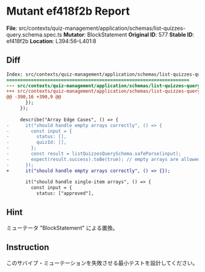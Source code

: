 # Mutant ef418f2b Report

**File**: src/contexts/quiz-management/application/schemas/list-quizzes-query.schema.spec.ts
**Mutator**: BlockStatement
**Original ID**: 577
**Stable ID**: ef418f2b
**Location**: L394:56–L401:8

## Diff

```diff
Index: src/contexts/quiz-management/application/schemas/list-quizzes-query.schema.spec.ts
===================================================================
--- src/contexts/quiz-management/application/schemas/list-quizzes-query.schema.spec.ts	original
+++ src/contexts/quiz-management/application/schemas/list-quizzes-query.schema.spec.ts	mutated #577
@@ -390,16 +390,9 @@
       });
     });
 
     describe("Array Edge Cases", () => {
-      it("should handle empty arrays correctly", () => {
-        const input = {
-          status: [],
-          quizId: [],
-        };
-        const result = listQuizzesQuerySchema.safeParse(input);
-        expect(result.success).toBe(true); // empty arrays are allowed, status will use default
-      });
+      it("should handle empty arrays correctly", () => {});
 
       it("should handle single-item arrays", () => {
         const input = {
           status: ["approved"],
```

## Hint

ミューテータ "BlockStatement" による置換。

## Instruction

このサバイブ・ミューテーションを失敗させる最小テストを設計してください。
